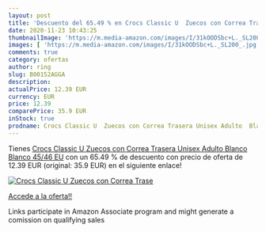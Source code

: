```yaml
---
layout: post
title: 'Descuento del 65.49 % en Crocs Classic U  Zuecos con Correa Trase'
date: 2020-11-23 10:43:25
thumbnailImage: 'https://m.media-amazon.com/images/I/31kOODSbc+L._SL200_.jpg'
images: [ 'https://m.media-amazon.com/images/I/31kOODSbc+L._SL200_.jpg' ]
comments: true
category: ofertas
author: ring
slug: B00152AGGA
description:
actualPrice: 12.39 EUR
currency: EUR
price: 12.39
comparePrice: 35.9 EUR
inStock: true
prodname: Crocs Classic U  Zuecos con Correa Trasera Unisex Adulto  Blanco Blanco  45/46 EU
---
```


Tienes [Crocs Classic U  Zuecos con Correa Trasera Unisex Adulto  Blanco Blanco  45/46 EU](https://www.amazon.es/dp/B00152AGGA/?tag=tolees-21) con un 65.49 % de descuento con precio de oferta de 12.39 EUR (original: 35.9 EUR) en el siguiente enlace!

[![Crocs Classic U  Zuecos con Correa Trase](https://m.media-amazon.com/images/I/31kOODSbc+L._SL200_.jpg)](https://www.amazon.es/dp/B00152AGGA/?tag=tolees-21)

[Accede a la oferta!!](https://www.amazon.es/dp/B00152AGGA/?tag=tolees-21)

Links participate in Amazon Associate program and might generate a comission on qualifying sales


